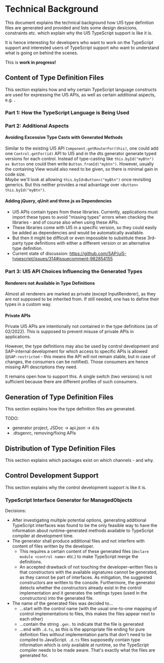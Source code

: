 # Technical Background

This document explains the technical background how UI5 type definition files are generated and provided and lists some design desicions, constraints etc. which explain why the UI5 TypeScript support is like it is.

It is hence interesting for developers who want to work on the TypeScript support and interested users of TypeScript support who want to understand what is going on behind the scenes.

This is **work in progress!**


## Content of Type Definition Files
This section explains how and why certain TypeScript language constructs are used for expressing the UI5 APIs, as well as certain additional aspects, e.g. .

### Part 1: How the TypeScript Language is Being Used

### Part 2: Additional Aspects

#### Avoiding Excessive Type Casts with Generated Methods

Similar to the existing UI5 API `Component.getRouterFor(this)`, one could add one `Control.getFor(id)` API to UI5 and in the dts generator generate typed versions for each control. Instead of type-casting like `this.byId("myBtn") as Button` one could then write `Button.fromId("mybtn")`. However, usually the containing View would also need to be given, so there is minimal gain in code size.<br>
*Maybe* we'll look at allowing `this.byId<Button>("myBtn")` once revisiting generics. But this neither provides a real advantage over `<Button> this.byId("myBtn")`.

#### Adding jQuery, qUnit and three.js as Dependencies
* UI5 APIs contain types from these libraries. Currently, applications must import these types to avoid "missing types" errors when checking the libraries - and of course also when using these APIs.
* These libraries come with UI5 in a specific version, so they could easily be added as dependencies and would be automatically available.
* But then it might be difficult or even impossible to substitute these 3rd-party type definitions with either a different version or an alternative type definition. 
* Current state of discussion: https://github.com/SAP/ui5-typescript/issues/314#issuecomment-982854155


### Part 3: UI5 API Choices Influencing the Generated Types

#### Renderers not Available in Type Definitions
Almost all renderers are marked as private (except InputRenderer), as they are not supposed to be inherited from. If still needed, one has to define their types in a custom way. 

#### Private APIs
Private UI5 APIs are intentionally not contained in the type definitions (as of 02/2022). This is supposed to prevent misuse of private APIs in applications.

However, the type definitions may also be used by control development and SAP-internal development for which access to specific APIs is allowed (`@SAP-restricted` - this means the API will not remain stable, but in case of changes, the consumers can be notified). Those consumers are hence missing API descriptions they need.

It remains open how to support this. A single switch (two versions) is not sufficient because there are different profiles of such consumers.



## Generation of Type Definition Files 
This section explains how the type definition files are generated.

TODO:
* generator project, JSDoc -> api.json -> d.ts
* .dtsgenrc, removing/fixing APIs

## Distribution of Type Definition Files
This section explains which packages exist on which channels - and why.

## Control Development Support
This section explains why the control development support is like it is.

### TypeScript Interface Generator for ManagedObjects

Decisions:
* After investigating multiple potential options, generating additional TypeScript interfaces was found to be the only feasible way to have the information about runtime-generated methods available to TypeScript compiler at development time.
* The generator shall produce additional files and not interfere with content of files written by the developer.
  * This requires a certain content of these generated files (`declare module <control name>` etc.) to make TypeScript merge the definitions.
  * An accepted drawback of not touching the developer-written files is that constructors with the available signatures cannot be generated, as they cannot be part of interfaces. As mitigation, the suggested constructors are written to the console. Furthermore, the generator detects whether the constructors already exist in the control implementation and it generates the settings types (used in the constructors) into the generated file.
* The name of the generated files was decided to...
  * ...start with the control name (with the usual one-to-one mapping of control implementations to files, this makes the files appear next to each other)
  * ...contain the string `.gen.` to indicate that the file is generated
  * ...end with `.d.ts`, as this is the appropriate file ending for pure definition files without implementation parts that don't need to be compiled to JavaScript. `.d.ts` files supposedly contain type information which is only available at runtime, so the TypeScript compiler needs to be made aware. That's exactly what the files are generated for. 